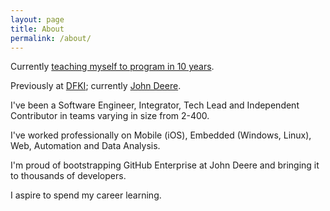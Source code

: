 ```yaml
---
layout: page
title: About
permalink: /about/
---
```


Currently [teaching myself to program in 10 years](http://norvig.com/21-days.html).

Previously at [DFKI](https://en.wikipedia.org/wiki/German_Research_Centre_for_Artificial_Intelligence); currently [John Deere](https://en.wikipedia.org/wiki/John_Deere).

I've been a Software Engineer, Integrator, Tech Lead and Independent Contributor in teams varying in size from 2-400.

I've worked professionally on Mobile (iOS), Embedded (Windows, Linux), Web, Automation and Data Analysis.

I'm proud of bootstrapping GitHub Enterprise at John Deere and bringing it to thousands of developers.

I aspire to spend my career learning.

